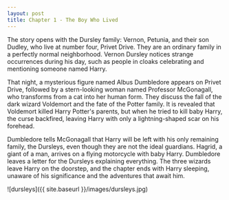 ```yaml
---
layout: post
title: Chapter 1 - The Boy Who Lived
---
```


The story opens with the Dursley family: Vernon, Petunia, and their son Dudley, who live at number four, Privet Drive. They are an ordinary family in a perfectly normal neighborhood. Vernon Dursley notices strange occurrences during his day, such as people in cloaks celebrating and mentioning someone named Harry.

That night, a mysterious figure named Albus Dumbledore appears on Privet Drive, followed by a stern-looking woman named Professor McGonagall, who transforms from a cat into her human form. They discuss the fall of the dark wizard Voldemort and the fate of the Potter family. It is revealed that Voldemort killed Harry Potter's parents, but when he tried to kill baby Harry, the curse backfired, leaving Harry with only a lightning-shaped scar on his forehead.

Dumbledore tells McGonagall that Harry will be left with his only remaining family, the Dursleys, even though they are not the ideal guardians. Hagrid, a giant of a man, arrives on a flying motorcycle with baby Harry. Dumbledore leaves a letter for the Dursleys explaining everything. The three wizards leave Harry on the doorstep, and the chapter ends with Harry sleeping, unaware of his significance and the adventures that await him.


![dursleys]({{ site.baseurl }}/images/dursleys.jpg)
